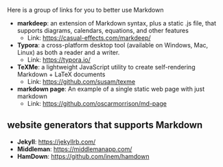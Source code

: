 Here is a group of links for you to better use Markdown

* __markdeep__: an extension of Markdown syntax, plus a static .js file, that supports diagrams, calendars, equations, and other features
    * Link: https://casual-effects.com/markdeep/ 
* __Typora__: a cross-platform desktop tool (available on Windows, Mac, Linux) as both a reader and a writer.
    * Link: https://typora.io/
* __TeXMe__: a lightweight JavaScript utility to create self-rendering Markdown + LaTeX documents
    * Link: https://github.com/susam/texme
* __markdown page__: An example of a single static web page with just markdown  
    * Link: https://github.com/oscarmorrison/md-page


## website generators that supports Markdown
* __Jekyll__: https://jekyllrb.com/
* __Middleman__: https://middlemanapp.com/
* __HamDown__: https://github.com/inem/hamdown

 
    
